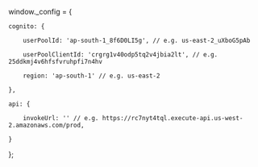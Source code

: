window._config = {

    cognito: {
    
        userPoolId: 'ap-south-1_8f6D0LI5g', // e.g. us-east-2_uXboG5pAb
        
        userPoolClientId: 'crgrg1v40odp5tq2v4jbia2lt', // e.g. 25ddkmj4v6hfsfvruhpfi7n4hv
        
        region: 'ap-south-1' // e.g. us-east-2
        
    },
    
    api: {
    
        invokeUrl: '' // e.g. https://rc7nyt4tql.execute-api.us-west-2.amazonaws.com/prod,
        
    }
    
};


